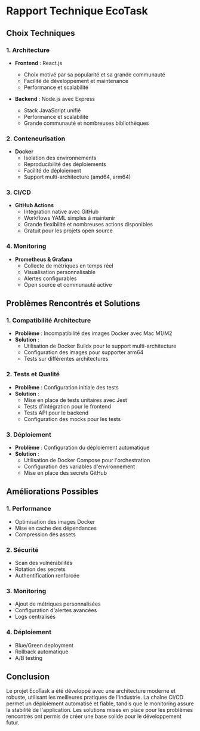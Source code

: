 # Rapport Technique EcoTask

## Choix Techniques

### 1. Architecture
- **Frontend** : React.js
  - Choix motivé par sa popularité et sa grande communauté
  - Facilité de développement et maintenance
  - Performance et scalabilité

- **Backend** : Node.js avec Express
  - Stack JavaScript unifié
  - Performance et scalabilité
  - Grande communauté et nombreuses bibliothèques

### 2. Conteneurisation
- **Docker**
  - Isolation des environnements
  - Reproducibilité des déploiements
  - Facilité de déploiement
  - Support multi-architecture (amd64, arm64)

### 3. CI/CD
- **GitHub Actions**
  - Intégration native avec GitHub
  - Workflows YAML simples à maintenir
  - Grande flexibilité et nombreuses actions disponibles
  - Gratuit pour les projets open source

### 4. Monitoring
- **Prometheus & Grafana**
  - Collecte de métriques en temps réel
  - Visualisation personnalisable
  - Alertes configurables
  - Open source et communauté active

## Problèmes Rencontrés et Solutions

### 1. Compatibilité Architecture
- **Problème** : Incompatibilité des images Docker avec Mac M1/M2
- **Solution** : 
  - Utilisation de Docker Buildx pour le support multi-architecture
  - Configuration des images pour supporter arm64
  - Tests sur différentes architectures

### 2. Tests et Qualité
- **Problème** : Configuration initiale des tests
- **Solution** :
  - Mise en place de tests unitaires avec Jest
  - Tests d'intégration pour le frontend
  - Tests API pour le backend
  - Configuration des mocks pour les tests

### 3. Déploiement
- **Problème** : Configuration du déploiement automatique
- **Solution** :
  - Utilisation de Docker Compose pour l'orchestration
  - Configuration des variables d'environnement
  - Mise en place des secrets GitHub

## Améliorations Possibles

### 1. Performance
- Optimisation des images Docker
- Mise en cache des dépendances
- Compression des assets

### 2. Sécurité
- Scan des vulnérabilités
- Rotation des secrets
- Authentification renforcée

### 3. Monitoring
- Ajout de métriques personnalisées
- Configuration d'alertes avancées
- Logs centralisés

### 4. Déploiement
- Blue/Green deployment
- Rollback automatique
- A/B testing

## Conclusion
Le projet EcoTask a été développé avec une architecture moderne et robuste, utilisant les meilleures pratiques de l'industrie. La chaîne CI/CD permet un déploiement automatisé et fiable, tandis que le monitoring assure la stabilité de l'application. Les solutions mises en place pour les problèmes rencontrés ont permis de créer une base solide pour le développement futur. 